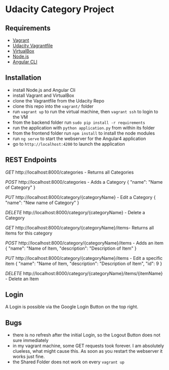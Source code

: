 # Udacity Category Project

## Requirements 
- [Vagrant](https://www.vagrantup.com/)
- [Udacity Vagrantfile](https://github.com/udacity/fullstack-nanodegree-vm)
- [VirtualBox](https://www.virtualbox.org/wiki/Downloads)
- [Node.js](https://nodejs.org/en/download/)
- [Angular CLI](https://github.com/angular/angular-cli)

## Installation 
- install Node.js and Angular Cli
- install Vagrant and VirtualBox
- clone the Vagrantfile from the Udacity Repo
- clone this repo into the `vagrant/` folder
- run `vagrant up` to run the virtual machine, then `vagrant ssh` to login to the VM
- from the backend folder run `sudo pip install -r requirements`
- run the application with `python application.py` from within its folder
- from the frontend folder run `npm install` to install the node modules
- run `ng serve` to start the webserver for the Angular4 application
- go to `http://localhost:4200` to launch the application

## REST Endpoints
*GET* http://localhost:8000/categories - Returns all Categories

*POST* http://localhost:8000/categories - Adds a Category
{
  "name": "Name of Category"
}

*PUT* http://localhost:8000/category/{categoryName} - Edit a Category
{
  "name": "New name of Category"
}

*DELETE* http://localhost:8000/category/{categoryName} - Delete a Category


*GET* http://localhost:8000/category/{categoryName}/items- Returns all items for this category

*POST* http://localhost:8000/category/{categoryName}/items - Adds an item
{
    "name": "Name of Item,
    "description": "Description of Item"
}

*PUT* http://localhost:8000/category/{categoryName}/items - Edit a specific item
{
    "name": "Name of Item,
    "description": "Description of Item",
    "id": 9
}

*DELETE* http://localhost:8000/category/{categoryName}/items/{itemName} - Delete an Item



## Login


A Login is possible via the Google Login Button on the top right.


## Bugs ##

- there is no refresh after the initial Login, so the Logout Button does not sure immediately
- in my vagrant machine, some GET requests took forever. I am absolutely clueless, what might cause this. As soon as you restart the webserver it works just fine.
- the Shared Folder does not work on every `vagrant up`
